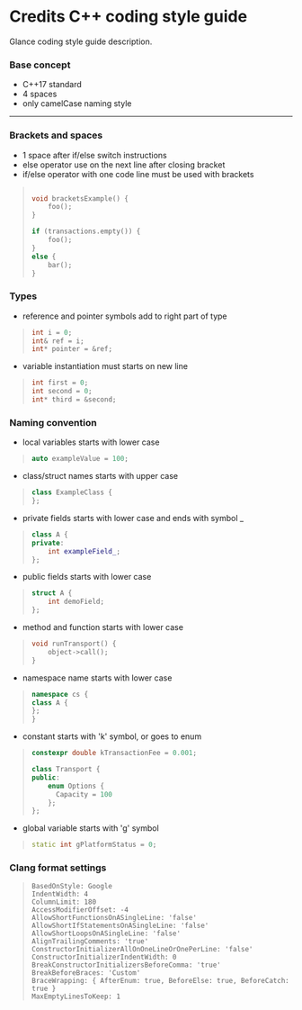 # Credits C++ coding style guide

Glance coding style guide description.

### Base concept

- C++17 standard
- 4 spaces
- only camelCase naming style

---

### Brackets and spaces

- 1 space after if/else switch instructions
- else operator use on the next line after closing bracket
- if/else operator with one code line must be used with brackets

>```cpp
>
>void bracketsExample() {
>     foo();
>}
>
>if (transactions.empty()) {
>     foo();
>}
>else {
>     bar();
>}

### Types

- reference and pointer symbols add to right part of type
>```cpp
>int i = 0;
>int& ref = i;
>int* pointer = &ref;

- variable instantiation must starts on new line
>```cpp
>int first = 0;
>int second = 0;
>int* third = &second;

### Naming convention

- local variables starts with lower case

>```cpp
>auto exampleValue = 100;

- class/struct names starts with upper case

>```cpp
>class ExampleClass {
>};

- private fields starts with lower case and ends with symbol _

>```cpp
>class A {
>private:
>     int exampleField_;
>};

- public fields starts with lower case

>```cpp
>struct A {
>     int demoField;
>};

- method and function starts with lower case

>```cpp
>void runTransport() {
>     object->call();
>}

- namespace name starts with lower case

>```cpp
>namespace cs {
>class A {
>};
>}

- constant starts with 'k' symbol, or goes to enum

>```cpp
>constexpr double kTransactionFee = 0.001;
>
>class Transport {
>public:
>     enum Options {
>       Capacity = 100
>     };
>};

- global variable starts with 'g' symbol

>```cpp
>static int gPlatformStatus = 0;

### Clang format settings

>```
>BasedOnStyle: Google
>IndentWidth: 4
>ColumnLimit: 180
>AccessModifierOffset: -4
>AllowShortFunctionsOnASingleLine: 'false'
>AllowShortIfStatementsOnASingleLine: 'false'
>AllowShortLoopsOnASingleLine: 'false'
>AlignTrailingComments: 'true'
>ConstructorInitializerAllOnOneLineOrOnePerLine: 'false'
>ConstructorInitializerIndentWidth: 0
>BreakConstructorInitializersBeforeComma: 'true'
>BreakBeforeBraces: 'Custom'
>BraceWrapping: { AfterEnum: true, BeforeElse: true, BeforeCatch: true }
>MaxEmptyLinesToKeep: 1
